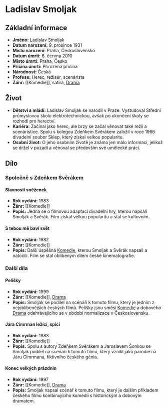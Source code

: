 # Ladislav Smoljak

## Základní informace

- **Jméno:** Ladislav Smoljak
- **Datum narození:** 9. prosince 1931
- **Místo narození:** Praha, Československo
- **Datum úmrtí:** 6. června 2010
- **Místo úmrtí:** Praha, Česko
- **Příčina úmrtí:** Přirozená příčina
- **Národnost:** Česká
- **Profese:** Herec, režisér, scenárista
- **Žánr:** [[Komedie]], satira, [Drama](Drama.md)

## Život

- **Dětství a mládí:** Ladislav Smoljak se narodil v Praze. Vystudoval Střední průmyslovou školu elektrotechnickou, avšak po ukončení školy se rozhodl pro herectví.
- **Kariéra:** Začínal jako herec, ale brzy se začal věnovat také režii a scenáristice. Spolu s kolegou Zdeňkem Svěrákem založil v roce 1966 divadelní soubor Sklep, který získal velkou popularitu.
- **Osobní život:** O jeho osobním životě je známo jen málo informací, jelikož se držel v pozadí a věnoval se především své umělecké práci.

## Dílo

### Společně s Zdeňkem Svěrákem

#### Slavnosti sněženek

- **Rok vydání:** 1983
- **Žánr:** [[Komedie]]
- **Popis:** Jedná se o filmovou adaptaci divadelní hry, kterou napsali Smoljak a Svěrák. Film získal velkou popularitu a stal se kultovním.

#### S tebou mě baví svět

- **Rok vydání:** 1982
- **Žánr:** [[Komedie]]
- **Popis:** Další úspěšná [Komedie](Komedie.md), kterou Smoljak a Svěrák napsali a natočili. Film se stal oblíbeným dílem české kinematografie.

### Další díla

#### Pelíšky

- **Rok vydání:** 1999
- **Žánr:** [[Komedie]], [Drama](Drama.md)
- **Popis:** Smoljak se podílel na scénáři k tomuto filmu, který je jedním z nejoblíbenějších českých filmů. Pelíšky jsou směsí [Komedie](Komedie.md) a dobového [Drama](Drama.md) odehrávajícího se v období normalizace v Československu.

#### Jára Cimrman ležící, spící

- **Rok vydání:** 1983
- **Žánr:** [[Komedie]]
- **Popis:** Spolu s autory Zdeňkem Svěrákem a Jaroslavem Šonkou se Smoljak podílel na scénáři k tomuto filmu, který vznikl jako parodie na Járu Cimrmana, fiktivního českého génia.

#### Konec velkých prázdnin

- **Rok vydání:** 1997
- **Žánr:** [[Komedie]], [Drama](Drama.md)
- **Popis:** Smoljak napsal scénář k tomuto filmu, který je dalším příkladem českého filmu kombinujícího komedii s historickým a dobovým dramatem.